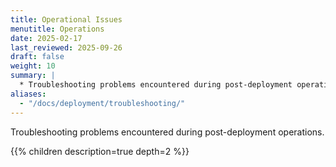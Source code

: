 ```yaml
---
title: Operational Issues
menutitle: Operations
date: 2025-02-17
last_reviewed: 2025-09-26
draft: false
weight: 10
summary: |
  * Troubleshooting problems encountered during post-deployment operations.
aliases:
  - "/docs/deployment/troubleshooting/"
---
```


Troubleshooting problems encountered during post-deployment operations.

{{% children description=true depth=2 %}}

